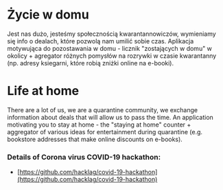 # Życie w domu

Jest nas dużo, jesteśmy społecznością kwarantannowiczów, wymieniamy się info o dealach, które pozwolą nam umilić sobie czas. Aplikacja motywująca do pozostawania w domu - licznik "zostających w domu" w okolicy + agregator różnych pomysłów na rozrywki w czasie kwarantanny (np. adresy ksiegarni, które robią zniżki online na e-booki).

# Life at home

There are a lot of us, we are a quarantine community, we exchange information about deals that will allow us to pass the time. An application motivating you to stay at home - the "staying at home" counter + aggregator of various ideas for entertainment during quarantine (e.g. bookstore addresses that make online discounts on e-books).

### Details of Corona virus COVID-19 hackathon:
* [https://github.com/hacklag/covid-19-hackathon](https://github.com/hacklag/covid-19-hackathon)
